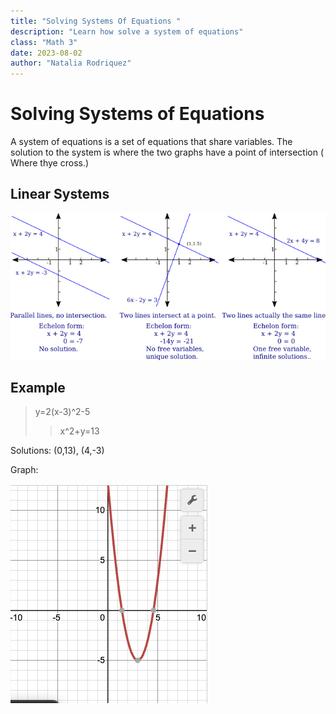 ```yaml
---
title: "Solving Systems Of Equations "
description: "Learn how solve a system of equations" 
class: "Math 3"
date: 2023-08-02
author: "Natalia Rodriquez"
---
```

# Solving Systems of Equations

A system of equations is a set of equations that share variables. The solution to the system is where the two graphs have a point of intersection ( Where thye cross.)

## Linear Systems 
![Linear Systems](images/04-fig2.png)

## Example
>y=2(x-3)^2-5
>>x^2+y=13

Solutions:
(0,13), (4,-3)

Graph: 

![GRAPH](images/Screenshot%202023-11-07%20at%201.45.30%20PM.png)